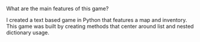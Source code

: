 What are the main features of this game?

I created a text based game in Python that features a map and inventory. This game was built by creating methods that center around list and nested dictionary usage.


